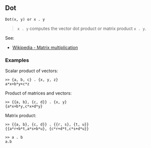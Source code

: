 ## Dot

```
Dot(x, y) or x . y
```

> `x . y` computes the vector dot product or matrix product `x . y`.

See:
* [Wikipedia - Matrix multiplication](https://en.wikipedia.org/wiki/Matrix_multiplication)

### Examples

Scalar product of vectors:

```
>> {a, b, c} . {x, y, z}
a*x+b*y+c*z
```

Product of matrices and vectors:

```
>> {{a, b}, {c, d}} . {x, y}
{a*x+b*y,c*x+d*y}
```

Matrix product:

```
>> {{a, b}, {c, d}} . {{r, s}, {t, u}}
{{a*r+b*t,a*s+b*u}, {c*r+d*t,c*s+d*u}}

>> a . b
a.b
```